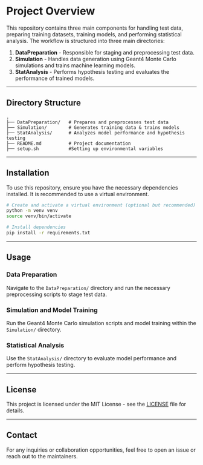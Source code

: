 # Project Overview

This repository contains three main components for handling test data, preparing training datasets, training models, and performing statistical analysis. The workflow is structured into three main directories:

1. **DataPreparation** - Responsible for staging and preprocessing test data.
2. **Simulation** - Handles data generation using Geant4 Monte Carlo simulations and trains machine learning models.
3. **StatAnalysis** - Performs hypothesis testing and evaluates the performance of trained models.

---

## Directory Structure

```
.
├── DataPreparation/   # Prepares and preprocesses test data
├── Simulation/        # Generates training data & trains models
├── StatAnalysis/      # Analyzes model performance and hypothesis testing
├── README.md          # Project documentation
├── setup.sh           #Setting up environmental variables  
```

---

## Installation

To use this repository, ensure you have the necessary dependencies installed. It is recommended to use a virtual environment.

```bash
# Create and activate a virtual environment (optional but recommended)
python -m venv venv
source venv/bin/activate

# Install dependencies
pip install -r requirements.txt
```

---

## Usage

### Data Preparation
Navigate to the `DataPreparation/` directory and run the necessary preprocessing scripts to stage test data.

### Simulation and Model Training
Run the Geant4 Monte Carlo simulation scripts and model training within the `Simulation/` directory.


### Statistical Analysis
Use the `StatAnalysis/` directory to evaluate model performance and perform hypothesis testing.

---

## License

This project is licensed under the MIT License - see the [LICENSE](LICENSE) file for details.

---

## Contact

For any inquiries or collaboration opportunities, feel free to open an issue or reach out to the maintainers.

